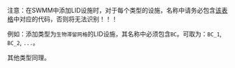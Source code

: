 注意：在SWMM中添加LID设施时，对于每个类型的设施，名称中请务必包含[该表格](./LID设施对应Type代码.xlsx)中对应的代码，否则将无法识别！！！

例如：添加类型为`生物滞留网格`的LID设施，其名称中必须包含`BC`。可取为：`BC_1`, `BC_2`, `...`。

其他类型同理。
